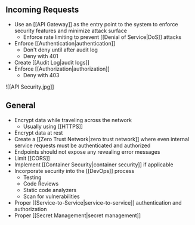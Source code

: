 

## Incoming Requests

* Use an [[API Gateway]] as the entry point to the system to enforce security features and minimize attack surface
	* Enforce rate limiting to prevent [[Denial of Service|DoS]] attacks
* Enforce [[Authentication|authentication]]
	* Don't deny until after audit log
	* Deny with 401
* Create [[Audit Log|audit logs]]
* Enforce [[Authorization|authorization]]
	* Deny with 403

![[API Security.jpg]]


## General

* Encrypt data while traveling across the network
	* Usually using [[HTTPS]]
* Encrypt data at rest
* Create a [[Zero Trust Network|zero trust network]] where even internal service requests must be authenticated and authorized
* Endpoints should not expose any revealing error messages
* Limit [[CORS]]
* Implement [[Container Security|container security]] if applicable
* Incorporate security into the [[DevOps]] process
	* Testing
	* Code Reviews
	* Static code analyzers
	* Scan for vulnerabilities
* Proper [[Service-to-Service|service-to-service]] authentication and authorization
* Proper [[Secret Management|secret management]]
